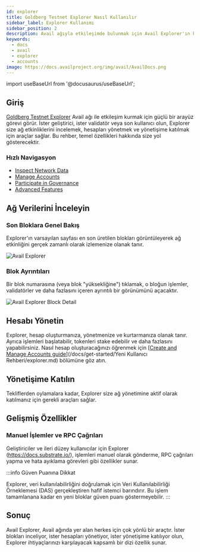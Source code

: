 ```yaml
---
id: explorer
title: Goldberg Testnet Explorer Nasıl Kullanılır
sidebar_label: Explorer Kullanımı
sidebar_position: 2
description: Avail ağıyla etkileşimde bulunmak için Avail Explorer'ın kullanımına ilişkin kapsamlı bir kılavuz.
keywords:
  - docs
  - avail
  - explorer
  - accounts
image: https://docs.availproject.org/img/avail/AvailDocs.png
---
```


import useBaseUrl from '@docusaurus/useBaseUrl';

## Giriş

[<ins>Goldberg Testnet Explorer</ins>](https://goldberg.avail.tools/) Avail ağı ile etkileşim kurmak için güçlü bir arayüz görevi görür. İster geliştirici, ister validatör veya son kullanıcı olun, Explorer size ağ etkinliklerini incelemek, hesapları yönetmek ve yönetişime katılmak için araçlar sağlar. Bu rehber, temel özellikleri hakkında size yol gösterecektir.

### Hızlı Navigasyon

- [Inspect Network Data](#inspect-network-data)
- [Manage Accounts](#manage-accounts)
- [Participate in Governance](#participate-in-governance)
- [Advanced Features](#advanced-features)

## Ağ Verilerini İnceleyin

### Son Bloklara Genel Bakış

Explorer'ın varsayılan sayfası en son üretilen blokları görüntüleyerek ağ etkinliğini gerçek zamanlı olarak izlemenize olanak tanır.

![Avail Explorer](../../img/avail/explorer.png)

### Blok Ayrıntıları

Bir blok numarasına (veya blok "yüksekliğine") tıklamak, o bloğun işlemler, validatörler ve daha fazlasını içeren ayrıntılı bir görünümünü açacaktır.

![Avail Explorer Block Detail](../../img/avail/explorer-block-detail.png)

## Hesabı Yönetin

Explorer, hesap oluşturmanıza, yönetmenize ve kurtarmanıza olanak tanır. Ayrıca işlemleri başlatabilir, tokenleri stake edebilir ve daha fazlasını yapabilirsiniz. Nasıl hesap oluşturacağınızı öğrenmek için [<ins>Create and Manage Accounts guide</ins>](/docs/get-started/Yeni Kullanıcı Rehberi/explorer.md) bölümüne göz atın.

## Yönetişime Katılın

Tekliflerden oylamalara kadar, Explorer size ağ yönetimine aktif olarak katılmanız için gerekli araçları sağlar.

## Gelişmiş Özellikler

### Manuel İşlemler ve RPC Çağrıları

Geliştiriciler ve ileri düzey kullanıcılar için Explorer (https://docs.substrate.io/), işlemleri manuel olarak gönderme, RPC çağrıları yapma ve hata ayıklama görevleri gibi özellikler sunar.

:::info Güven Puanına Dikkat

Explorer, veri kullanılabilirliğini doğrulamak için Veri Kullanılabilirliği Örneklemesi (DAS) gerçekleştiren hafif istemci barındırır. Bu işlem tamamlanana kadar en yeni bloklar güven puanı göstermeyebilir.
:::

## Sonuç

Avail Explorer, Avail ağında yer alan herkes için çok yönlü bir araçtır. İster blokları inceliyor, ister hesapları yönetiyor, ister yönetişime katılıyor olun, Explorer ihtiyaçlarınızı karşılayacak kapsamlı bir dizi özellik sunar.
